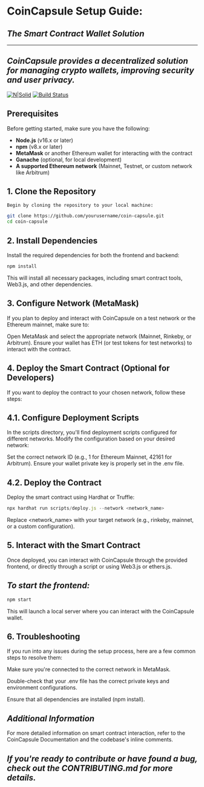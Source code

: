 # CoinCapsule Setup Guide:

##  _The Smart Contract Wallet Solution_
--------------------
## _CoinCapsule provides a decentralized solution for managing crypto wallets, improving security and user privacy._
[![N|Solid](https://cldup.com/dTxpPi9lDf.thumb.png)](https://nodesource.com/products/nsolid)
[![Build Status](https://travis-ci.org/joemccann/dillinger.svg?branch=master)](https://travis-ci.org/joemccann/dillinger)
## Prerequisites

Before getting started, make sure you have the following:

- **Node.js** (v16.x or later)
- **npm** (v8.x or later)
- **MetaMask** or another Ethereum wallet for interacting with the contract
- **Ganache** (optional, for local development)
- **A supported Ethereum network** (Mainnet, Testnet, or custom network like Arbitrum)

## 1. Clone the Repository

    Begin by cloning the repository to your local machine:

```sh
git clone https://github.com/yourusername/coin-capsule.git
cd coin-capsule
```
 ##   2. Install Dependencies
Install the required dependencies for both the frontend and backend:
```js
npm install
```
This will install all necessary packages, including smart contract tools, Web3.js, and other dependencies.

## 3. Configure Network (MetaMask)
   If you plan to deploy and interact with CoinCapsule on a test network or the Ethereum mainnet, make sure to:

Open MetaMask and select the appropriate network (Mainnet, Rinkeby, or Arbitrum).
    Ensure your wallet has ETH (or test tokens for test networks) to interact with the contract.
## 4. Deploy the Smart Contract (Optional for Developers)
   If you want to deploy the contract to your chosen network, follow these steps:

## 4.1. Configure Deployment Scripts
In the scripts directory, you'll find deployment scripts configured for different networks. Modify the configuration based on your desired network:

Set the correct network ID (e.g., 1 for Ethereum Mainnet, 42161 for Arbitrum).
Ensure your wallet private key is properly set in the .env file.
## 4.2. Deploy the Contract
Deploy the smart contract using Hardhat or Truffle:
```js
npx hardhat run scripts/deploy.js --network <network_name>
```
Replace <network_name> with your target network (e.g., rinkeby, mainnet, or a custom configuration).

## 5. Interact with the Smart Contract
Once deployed, you can interact with CoinCapsule through the provided frontend, or directly through a script or using Web3.js or ethers.js.

## _To start the frontend:_
```js
npm start
```
This will launch a local server where you can interact with the CoinCapsule wallet.

## 6. Troubleshooting
If you run into any issues during the setup process, here are a few common steps to resolve them:

Make sure you're connected to the correct network in MetaMask.

Double-check that your .env file has the correct private keys and environment 
configurations.

Ensure that all dependencies are installed (npm install).

## _Additional Information_
For more detailed information on smart contract interaction, refer to the CoinCapsule Documentation and the codebase's inline comments.

## _If you're ready to contribute or have found a bug, check out the CONTRIBUTING.md for more details._
